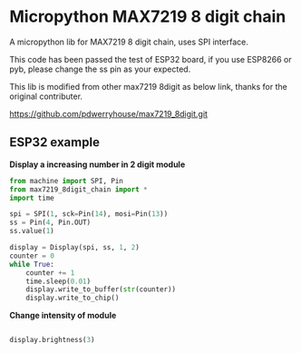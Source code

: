 # Micropython MAX7219 8 digit chain

A micropython lib for MAX7219 8 digit chain, uses SPI interface.

This code has been passed the test of ESP32 board, if you use ESP8266 or pyb, please change the ss pin as your expected.

This lib is modified from other max7219 8digit as below link, thanks for the original contributer.

https://github.com/pdwerryhouse/max7219_8digit.git

## ESP32 example

**Display a increasing number in 2 digit module**

```python
from machine import SPI, Pin
from max7219_8digit_chain import *
import time

spi = SPI(1, sck=Pin(14), mosi=Pin(13))
ss = Pin(4, Pin.OUT)
ss.value(1)

display = Display(spi, ss, 1, 2)
counter = 0
while True:
    counter += 1
    time.sleep(0.01)
    display.write_to_buffer(str(counter))
    display.write_to_chip()
```
**Change intensity of module**

```python

display.brightness(3)

```
